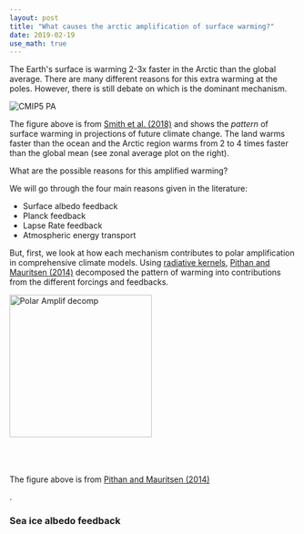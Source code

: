 ```yaml
---
layout: post
title: "What causes the arctic amplification of surface warming?"
date: 2019-02-19
use_math: true
---
```


<p>The Earth's surface is warming 2-3x faster in the Arctic than the global average. There are many different reasons for this extra warming at the poles. However, there is still debate on which is the dominant mechanism.</p>

<img src="https://micamus.github.io/images/cmip5_pa.png" alt="CMIP5 PA" class="center">
<br />

<p>The figure above is from <a href='http://www.cgd.ucar.edu/staff/cdeser/docs/submitted.smith.pamip.mar18.pdf'>Smith et al. (2018)</a> and shows the <i>pattern</i> of surface warming in projections of future climate change. The land warms faster than the ocean and the Arctic region warms from 2 to 4 times faster than the global mean (see zonal average plot on the right). </p>

<p>What are the possible reasons for this amplified warming?</p>

<p>We will go through the four main reasons given in the literature:</p>
<ul>
<li>Surface albedo feedback</li>
<li>Planck feedback</li>
<li>Lapse Rate feedback</li>
<li>Atmospheric energy transport</li>
</ul>

<p>But, first, we look at how each mechanism contributes to polar amplification in comprehensive climate models. Using <a href='https://climatedataguide.ucar.edu/climate-data/radiative-kernels-climate-models'>radiative kernels</a>, <a href='https://www.nature.com/articles/ngeo2071'>Pithan and Mauritsen (2014)</a> decomposed the pattern of warming into contributions from the different forcings and feedbacks.</p>

<img src="https://micamus.github.io/images/pm14.png" alt="Polar Amplif decomp" style="width:250px;height:250px;" class="center">
<br /><br /><br /><br />

<p>The figure above is from <a href='https://www.nature.com/articles/ngeo2071'>Pithan and Mauritsen (2014)</a></p>.

<h3>Sea ice albedo feedback</h3>


